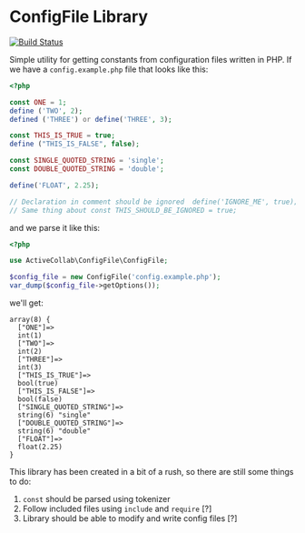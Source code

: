 # ConfigFile Library

[![Build Status](https://travis-ci.org/activecollab/configfile.svg?branch=master)](https://travis-ci.org/activecollab/configfile)

Simple utility for getting constants from configuration files written in PHP. If we have a `config.example.php` file that looks like this:

```php
<?php

const ONE = 1;
define ('TWO', 2);
defined ('THREE') or define('THREE', 3);

const THIS_IS_TRUE = true;
define ("THIS_IS_FALSE", false);

const SINGLE_QUOTED_STRING = 'single';
const DOUBLE_QUOTED_STRING = 'double';

define('FLOAT', 2.25);

// Declaration in comment should be ignored  define('IGNORE_ME', true);
// Same thing about const THIS_SHOULD_BE_IGNORED = true;
```

and we parse it like this:

```php
<?php

use ActiveCollab\ConfigFile\ConfigFile;

$config_file = new ConfigFile('config.example.php');
var_dump($config_file->getOptions());
```

we'll get:

```
array(8) {
  ["ONE"]=>
  int(1)
  ["TWO"]=>
  int(2)
  ["THREE"]=>
  int(3)
  ["THIS_IS_TRUE"]=>
  bool(true)
  ["THIS_IS_FALSE"]=>
  bool(false)
  ["SINGLE_QUOTED_STRING"]=>
  string(6) "single"
  ["DOUBLE_QUOTED_STRING"]=>
  string(6) "double"
  ["FLOAT"]=>
  float(2.25)
}
```

This library has been created in a bit of a rush, so there are still some things to do:

1. `const` should be parsed using tokenizer
2. Follow included files using `include` and `require` [?]
3. Library should be able to modify and write config files [?]